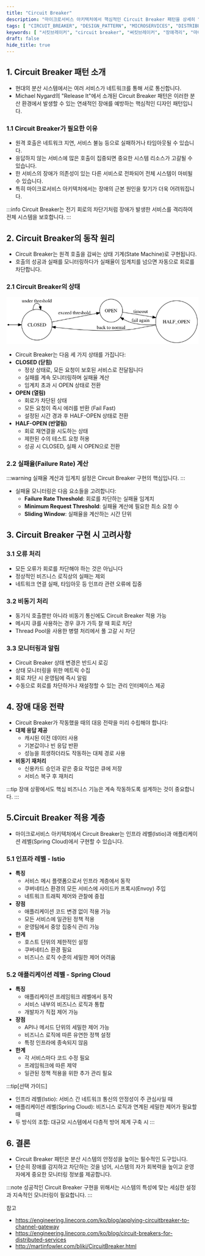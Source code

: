 ```yaml
---
title: "Circuit Breaker"
description: "마이크로서비스 아키텍처에서 핵심적인 Circuit Breaker 패턴을 상세히 알아봅니다. 기본 개념부터 구현 방법, 실제 활용 사례까지 다루어 안정적인 분산 시스템을 구축하는 방법을 설명합니다."
tags: [ "CIRCUIT_BREAKER", "DESIGN_PATTERN", "MICROSERVICES", "DISTRIBUTED_SYSTEM", "ERROR_HANDLING", "BACKEND" ]
keywords: [ "서킷브레이커", "circuit breaker", "써킷브레이커", "장애격리", "마이크로서비스", "분산시스템", "에러처리", "장애전파", "백엔드", "시스템설계", "디자인패턴" ]
draft: false
hide_title: true
---
```


## 1. Circuit Breaker 패턴 소개

- 현대의 분산 시스템에서는 여러 서비스가 네트워크를 통해 서로 통신합니다.
- Michael Nygard의 "Release It"에서 소개된 Circuit Breaker 패턴은 이러한 분산 환경에서 발생할 수 있는 연쇄적인 장애를 예방하는 핵심적인 디자인 패턴입니다.

### 1.1 Circuit Breaker가 필요한 이유

- 원격 호출은 네트워크 지연, 서비스 불능 등으로 실패하거나 타임아웃될 수 있습니다.
- 응답하지 않는 서비스에 많은 호출이 집중되면 중요한 시스템 리소스가 고갈될 수 있습니다.
- 한 서비스의 장애가 의존성이 있는 다른 서비스로 전파되어 전체 시스템이 마비될 수 있습니다.
- 특히 마이크로서비스 아키텍처에서는 장애의 근본 원인을 찾기가 더욱 어려워집니다.

:::info
Circuit Breaker는 전기 회로의 차단기처럼 장애가 발생한 서비스를 격리하여 전체 시스템을 보호합니다.
:::

## 2. Circuit Breaker의 동작 원리

- Circuit Breaker는 원격 호출을 감싸는 상태 기계(State Machine)로 구현됩니다.
- 호출의 성공과 실패를 모니터링하다가 실패율이 임계치를 넘으면 자동으로 회로를 차단합니다.

### 2.1 Circuit Breaker의 상태

![img.png](images/img.png)

- Circuit Breaker는 다음 세 가지 상태를 가집니다:
- **CLOSED (닫힘)**
	- 정상 상태로, 모든 요청이 보호된 서비스로 전달됩니다
	- 실패를 계속 모니터링하며 실패율 계산
	- 임계치 초과 시 OPEN 상태로 전환
- **OPEN (열림)**
	- 회로가 차단된 상태
	- 모든 요청이 즉시 에러를 반환 (Fail Fast)
	- 설정된 시간 경과 후 HALF-OPEN 상태로 전환
- **HALF-OPEN (반열림)**
	- 회로 재연결을 시도하는 상태
	- 제한된 수의 테스트 요청 허용
	- 성공 시 CLOSED, 실패 시 OPEN으로 전환

### 2.2 실패율(Failure Rate) 계산

:::warning
실패율 계산과 임계치 설정은 Circuit Breaker 구현의 핵심입니다.
:::

- 실패율 모니터링은 다음 요소들을 고려합니다:
	- **Failure Rate Threshold**: 회로를 차단하는 실패율 임계치
	- **Minimum Request Threshold**: 실패율 계산에 필요한 최소 요청 수
	- **Sliding Window**: 실패율을 계산하는 시간 단위

## 3. Circuit Breaker 구현 시 고려사항

### 3.1 오류 처리

- 모든 오류가 회로를 차단해야 하는 것은 아닙니다
- 정상적인 비즈니스 로직상의 실패는 제외
- 네트워크 연결 실패, 타임아웃 등 인프라 관련 오류에 집중

### 3.2 비동기 처리

- 동기식 호출뿐만 아니라 비동기 통신에도 Circuit Breaker 적용 가능
- 메시지 큐를 사용하는 경우 큐가 가득 찰 때 회로 차단
- Thread Pool을 사용한 병렬 처리에서 풀 고갈 시 차단

### 3.3 모니터링과 알림

- Circuit Breaker 상태 변경은 반드시 로깅
- 상태 모니터링을 위한 메트릭 수집
- 회로 차단 시 운영팀에 즉시 알림
- 수동으로 회로를 차단하거나 재설정할 수 있는 관리 인터페이스 제공

## 4. 장애 대응 전략

- Circuit Breaker가 작동했을 때의 대응 전략을 미리 수립해야 합니다:
- **대체 응답 제공**
	- 캐시된 이전 데이터 사용
	- 기본값이나 빈 응답 반환
	- 성능을 희생하더라도 작동하는 대체 경로 사용
- **비동기 재처리**
	- 신용카드 승인과 같은 중요 작업은 큐에 저장
	- 서비스 복구 후 재처리

:::tip
장애 상황에서도 핵심 비즈니스 기능은 계속 작동하도록 설계하는 것이 중요합니다.
:::

## 5.Circuit Breaker 적용 계층

- 마이크로서비스 아키텍처에서 Circuit Breaker는 인프라 레벨(Istio)과 애플리케이션 레벨(Spring Cloud)에서 구현할 수 있습니다.

### 5.1 인프라 레벨 - Istio

- **특징**
	- 서비스 메시 플랫폼으로서 인프라 계층에서 동작
	- 쿠버네티스 환경의 모든 서비스에 사이드카 프록시(Envoy) 주입
	- 네트워크 트래픽 제어와 관찰에 중점
- **장점**
	- 애플리케이션 코드 변경 없이 적용 가능
	- 모든 서비스에 일관된 정책 적용
	- 운영팀에서 중앙 집중식 관리 가능
- **한계**
	- 호스트 단위의 제한적인 설정
	- 쿠버네티스 환경 필요
	- 비즈니스 로직 수준의 세밀한 제어 어려움

### 5.2 애플리케이션 레벨 - Spring Cloud

- **특징**
	- 애플리케이션 프레임워크 레벨에서 동작
	- 서비스 내부의 비즈니스 로직과 통합
	- 개발자가 직접 제어 가능
- **장점**
	- API나 메서드 단위의 세밀한 제어 가능
	- 비즈니스 로직에 따른 유연한 정책 설정
	- 특정 인프라에 종속되지 않음
- **한계**
	- 각 서비스마다 코드 수정 필요
	- 프레임워크에 따른 제약
	- 일관된 정책 적용을 위한 추가 관리 필요

:::tip[선택 가이드]

- 인프라 레벨(Istio): 서비스 간 네트워크 통신의 안정성이 주 관심사일 때
- 애플리케이션 레벨(Spring Cloud): 비즈니스 로직과 연계된 세밀한 제어가 필요할 때
- 두 방식의 조합: 대규모 시스템에서 다층적 방어 체계 구축 시
  :::

## 6. 결론

- Circuit Breaker 패턴은 분산 시스템의 안정성을 높이는 필수적인 도구입니다.
- 단순히 장애를 감지하고 차단하는 것을 넘어, 시스템의 자가 회복력을 높이고 운영자에게 중요한 모니터링 정보를 제공합니다.

:::note
성공적인 Circuit Breaker 구현을 위해서는 시스템의 특성에 맞는 세심한 설정과 지속적인 모니터링이 필요합니다.
:::

참고

- https://engineering.linecorp.com/ko/blog/applying-circuitbreaker-to-channel-gateway
- https://engineering.linecorp.com/ko/blog/circuit-breakers-for-distributed-services
- http://martinfowler.com/bliki/CircuitBreaker.html